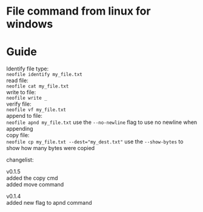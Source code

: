
# File command from linux for windows

# Guide 


Identify file type:<br>
`neofile identify my_file.txt`<br>
read file:<br>
`neofile cat my_file.txt`<br>
write to file: <br>
`neofile write _`<br>
verify file:<br>
`neofile vf my_file.txt`<br>
append to file:<br>
`neofile apnd my_file.txt` use the `--no-newline` flag to use no newline when appending<br>
copy file:<br>
`neofile cp my_file.txt --dest="my_dest.txt"` use the `--show-bytes` to show how many bytes were copied<br>


changelist:<br>

v0.1.5<br>
added the copy cmd<br>
added move command<br>

v0.1.4<br>
added new flag to apnd command<br>
